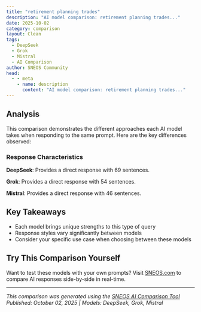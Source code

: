 ```yaml
---
title: "retirement planning trades"
description: "AI model comparison: retirement planning trades..."
date: 2025-10-02
category: comparison
layout: Clean
tags:
  - DeepSeek
  - Grok
  - Mistral
  - AI Comparison
author: SNEOS Community
head:
  - - meta
    - name: description
      content: "AI model comparison: retirement planning trades..."
---
```


<ChatComparison
  title="retirement planning trades"
  prompt="retirement planning trades"
  :responses='{"DeepSeek": "Of course. The phrase \u0022retirement planning trades\u0022 can be interpreted in two main ways, both crucial for a secure retirement. Let\u0027s break them down.\n\n### Interpretation 1: Trading Financial Securities as a Retirement Strategy\n\nThis is the most direct interpretation: actively buying and selling stocks, bonds, options, or other securities to build your retirement nest egg.\n\n**Pros:**\n* **High Potential Returns:** Successful trading can outperform passive index investing.\n* **Control:** You are directly in charge of your investment decisions.\n* **Flexibility:** You can quickly adapt to changing market conditions.\n\n**Cons (Significant Risks):**\n* **High Risk of Loss:** Trading is inherently risky. A few bad trades can devastate a portfolio, especially one meant for retirement.\n* **Time-Consuming:** Requires constant research, monitoring, and emotional discipline.\n* **Tax Inefficiency:** Short-term capital gains (on assets held less than a year) are taxed at a higher income tax rate, unlike long-term investments.\n* **Stress and Emotion:** It\u0027s easy to make impulsive decisions based on fear or greed, which is the enemy of sound retirement planning.\n\n**Common \u0022Trades\u0022 in this Context:**\n* **Stock Trading:** Buying and selling individual company shares.\n* **Options Trading:** Using calls and puts for leverage or income (e.g., covered calls).\n* **Swing Trading:** Holding positions for several days or weeks to capture price \u0022swings.\u0022\n* **Day Trading:** Buying and selling within the same day, closing all positions before the market closes.\n\n\u003E **Key Takeaway:** While some people successfully use active trading for retirement, most financial advisors strongly recommend it only for a **small, speculative portion** of a well-diversified portfolio. The core of most retirement plans should be in long-term, buy-and-hold investments.\n\n---\n\n### Interpretation 2: The Strategic \u0022Trades\u0022 or Choices in Retirement Planning\n\nThis is a more metaphorical and comprehensive view. Here, \u0022trades\u0022 are the strategic decisions and compromises you make throughout your life to secure a comfortable retirement. This is the perspective used by most financial planners.\n\nThese are the essential \u0022trades\u0022 everyone must consider:\n\n#### 1. The Risk Trade-Off\n* **Trade:** **Higher Risk for Higher Return vs. Lower Risk for Capital Preservation.**\n* **Application:** When you\u0027re young, you can \u0022trade\u0022 safety for growth by investing heavily in stocks. As you near retirement, you \u0022trade\u0022 some potential growth for stability by shifting more into bonds and cash.\n\n#### 2. The Savings vs. Spending Trade-Off\n* **Trade:** **Current Lifestyle vs. Future Security.**\n* **Application:** Every dollar you spend today is a dollar not compounding for your future. The core trade is deciding how much of your current income to \u0022trade\u0022 for future financial freedom by saving and investing it.\n\n#### 3. The Tax Strategy Trade-Off\n* **Trade:** **Tax Now vs. Tax Later.**\n* **Application:**\n * **Roth IRA/401(k):** You trade paying taxes *today* for completely tax-free withdrawals in retirement.\n * **Traditional IRA/401(k):** You trade getting a tax break *today* for paying income tax on all withdrawals in retirement.\n * Choosing between them is a critical \u0022trade\u0022 based on your current vs. expected future tax bracket.\n\n#### 4. The Time Trade-Off\n* **Trade:** **Time in the Market vs. Timing the Market.**\n* **Application:** The most reliable \u0022trade\u0022 is exchanging the attempt to time short-term market movements for the guaranteed benefit of long-term, consistent compounding. This is the trade of patience for growth.\n\n#### 5. The Longevity \u0026 Healthcare Trade-Off\n* **Trade:** **Premium Costs vs. Potential Healthcare Bills.**\n* **Application:** Deciding on Medicare plans (e.g., choosing a higher-premium Medigap plan for predictable costs vs. a lower-premium Medicare Advantage plan with more potential out-of-pocket costs) is a classic retirement \u0022trade.\u0022\n\n#### 6. The Pension \u0026 Social Security Trade-Off\n* **Trade:** **Higher Monthly Payment Now vs. Larger Guaranteed Income Later.**\n* **Application:**\n * **Pension:** Choosing a single-life annuity (higher payment) vs. a joint-and-survivor annuity (lower payment but continues for your spouse).\n * **Social Security:** The biggest trade of all. You trade claiming early (ages 62-67) for a permanently reduced monthly benefit, or you trade waiting until age 70 for a significantly larger, inflation-adjusted benefit.\n\n### A Practical \u0022Trade\u0022 Checklist for Retirement Planning\n\n| \u0022Trade\u0022 Decision | Early Career (20s-30s) | Mid-Career (40s-50s) | Pre-Retirement (55-65) | In Retirement (65\u002B) |\n| :--- | :--- | :--- | :--- | :--- |\n| **Risk** | Trade safety for growth (90% stocks/10% bonds) | Balance growth \u0026 safety (60/40 to 70/30) | Trade growth for capital preservation (40/60 to 50/50) | Prioritize income \u0026 stability (20/80 to 40/60) |\n| **Savings** | Trade spending for starting savings (aim for 15% of income) | Trade lifestyle inflation for maxing out accounts | Trade discretionary spending for \u0022catch-up\u0022 contributions | Trade portfolio principal for sustainable withdrawals |\n| **Tax Strategy** | Trade current tax bill for future tax-free growth (Roth heavy) | Analyze current vs. future bracket (mix of Roth/Traditional) | Execute Roth conversions in low-income years | Manage withdrawals to stay in a low tax bracket |\n\n### Conclusion\n\nWhen you hear \u0022retirement planning trades,\u0022 think broadly.\n\n* If you mean **active stock trading**, proceed with extreme caution and ensure it\u0027s only a small part of a larger, diversified strategy.\n* The more impactful meaning involves the **strategic life trades**: saving vs. spending, risk vs. safety, and taxes now vs. taxes later. Mastering these strategic trades is the true key to a successful and secure retirement.\n\nFor most people, focusing on the strategic trades (Interpretation 2) while using low-cost index funds for the investing portion is the most reliable path to retirement success.", "Grok": "Retirement planning trades, or careers focused on helping individuals plan for their retirement, often involve roles in financial advisory, wealth management, and related fields. These trades require expertise in investments, savings strategies, tax planning, and understanding retirement-specific products like 401(k)s, IRAs, pensions, and annuities. Below is an overview of some key trades or professions in retirement planning, along with their roles and skills required:\n\n### 1. **Financial Advisor/Planner**\n - **Role**: Financial advisors help clients create comprehensive retirement plans by analyzing their financial situation, setting goals, and recommending investment strategies. They often assist with budgeting, debt management, and long-term savings.\n - **Skills**: Knowledge of financial markets, investment products, tax laws, and retirement accounts. Strong interpersonal skills to build trust with clients.\n - **Certifications**: Certified Financial Planner (CFP) designation is highly regarded. Licensing for securities (Series 7, Series 63/66) may be required.\n\n### 2. **Retirement Plan Consultant**\n - **Role**: These professionals specialize in designing and managing retirement plans for businesses, such as 401(k) or pension plans. They work with employers to ensure plans comply with regulations and meet employee needs.\n - **Skills**: Expertise in Employee Retirement Income Security Act (ERISA) regulations, plan administration, and employee benefits.\n - **Certifications**: Qualified Plan Financial Consultant (QPFC) or Certified Pension Consultant (CPC) credentials can be beneficial.\n\n### 3. **Wealth Manager**\n - **Role**: Wealth managers focus on high-net-worth individuals, helping them preserve and grow wealth for retirement through sophisticated investment strategies, estate planning, and tax optimization.\n - **Skills**: Advanced knowledge of portfolio management, risk assessment, and estate planning. Ability to tailor strategies to individual needs.\n - **Certifications**: Chartered Financial Analyst (CFA) or CFP designations are often pursued.\n\n### 4. **Insurance Agent (Specializing in Retirement Products)**\n - **Role**: These agents sell insurance products like annuities and life insurance, which can provide guaranteed income or financial security during retirement.\n - **Skills**: Understanding of insurance products, risk management, and client needs assessment.\n - **Certifications**: State insurance licensing is required, and additional training in retirement-specific products is valuable.\n\n### 5. **Tax Advisor/Accountant (Retirement Focus)**\n - **Role**: Tax advisors help clients minimize tax liabilities during retirement by planning withdrawals from retirement accounts and optimizing Social Security benefits.\n - **Skills**: Expertise in tax laws, retirement account rules (e.g., Required Minimum Distributions), and income planning.\n - **Certifications**: Certified Public Accountant (CPA) or Enrolled Agent (EA) credentials are common.\n\n### 6. **Investment Advisor**\n - **Role**: Investment advisors focus on building and managing investment portfolios tailored to a client\u2019s retirement timeline and risk tolerance.\n - **Skills**: Deep understanding of stocks, bonds, mutual funds, ETFs, and alternative investments. Analytical skills for market trends.\n - **Certifications**: Series 65 license or CFP/CFA certifications are often required.\n\n### Key Considerations for Entering These Trades:\n- **Education**: A bachelor\u2019s degree in finance, economics, or a related field is often necessary. Some roles may require advanced degrees (e.g., MBA for wealth managers).\n- **Experience**: Many roles benefit from internships or entry-level positions in financial services to gain practical experience.\n- **Soft Skills**: Communication, empathy, and problem-solving are critical, as these roles involve guiding clients through major life decisions.\n- **Technology**: Familiarity with financial planning software (e.g., MoneyGuidePro, eMoney) and data analysis tools is increasingly important.\n- **Regulation**: Many of these trades are heavily regulated, requiring adherence to fiduciary standards and compliance with laws.\n\n### Why Choose a Career in Retirement Planning?\n- **Growing Demand**: As the population ages (e.g., Baby Boomers retiring), the need for retirement planning expertise is increasing.\n- **Rewarding Work**: Helping individuals achieve financial security for their later years can be personally fulfilling.\n- **Lucrative Opportunities**: Many roles offer high earning potential through commissions, fees, or bonuses, especially for wealth managers and financial advisors.\n\nIf you\u2019re looking to enter or pivot into one of these trades, consider starting with education and certifications relevant to your target role. Networking with professionals in the field and gaining hands-on experience through internships or entry-level positions can also be invaluable.\n\nWould you like specific information on one of these roles, certifications, or steps to get started in a retirement planning career? I can also provide insights on market trends or salary expectations if you\u2019re interested!", "Mistral": "Retirement planning involves several key trades or strategies to ensure financial security during your retirement years. Here are some common trades and considerations:\n\n1. **401(k) or Other Employer-Sponsored Plans:**\n - **Contributions:** Maximize your contributions to take full advantage of any employer matching.\n - **Investment Options:** Choose a diversified mix of investments based on your risk tolerance and time horizon.\n\n2. **Individual Retirement Accounts (IRAs):**\n - **Traditional IRA:** Contributions may be tax-deductible, and earnings grow tax-deferred until withdrawal.\n - **Roth IRA:** Contributions are made with after-tax dollars, but qualified withdrawals are tax-free.\n\n3. **Taxable Investment Accounts:**\n - **Stocks and Bonds:** Diversify your portfolio with a mix of stocks, bonds, and other assets.\n - **Mutual Funds and ETFs:** Use these to gain exposure to various sectors and markets.\n\n4. **Annuities:**\n - **Fixed Annuities:** Provide a guaranteed rate of return.\n - **Variable Annuities:** Offer potential for higher returns but come with market risk.\n - **Immediate Annuities:** Provide a steady income stream starting immediately.\n\n5. **Real Estate:**\n - **Investment Properties:** Can provide rental income and potential appreciation.\n - **Real Estate Investment Trusts (REITs):** Offer exposure to real estate without direct ownership.\n\n6. **Bonds and Fixed Income:**\n - **Government Bonds:** Safe but lower yield.\n - **Corporate Bonds:** Higher yield but more risk.\n - **Municipal Bonds:** Tax-exempt income.\n\n7. **Dividend Stocks:**\n - **Blue-Chip Stocks:** Often pay reliable dividends.\n - **Dividend Aristocrats:** Companies that have consistently increased their dividends over time.\n\n8. **Health Savings Accounts (HSAs):**\n - **Tax-Advantaged Savings:** Contributions are tax-deductible, earnings grow tax-free, and withdrawals for qualified medical expenses are tax-free.\n\n9. **Life Insurance:**\n - **Whole Life Insurance:** Provides a death benefit and cash value component.\n - **Term Life Insurance:** Provides a death benefit for a specified term.\n\n10. **Social Security Optimization:**\n - **Delaying Benefits:** Delaying the start of Social Security benefits can increase your monthly payment.\n - **Spousal Benefits:** Strategies to maximize benefits for married couples.\n\n11. **Emergency Fund:**\n - **Liquid Assets:** Ensure you have 3-6 months of living expenses in a liquid, low-risk investment.\n\n12. **Debt Management:**\n - **Paying Off High-Interest Debt:** Prioritize paying off high-interest debt to reduce financial strain.\n\n13. **Long-Term Care Insurance:**\n - **Coverage for Long-Term Care:** Protects against the high costs of long-term care, which can deplete retirement savings.\n\n14. **Estate Planning:**\n - **Wills and Trusts:** Ensure your assets are distributed according to your wishes.\n - **Power of Attorney:** Designate someone to manage your financial affairs if you become incapacitated.\n\n15. **Tax Planning:**\n - **Tax-Efficient Withdrawals:** Plan your withdrawals to minimize tax liabilities.\n - **Roth Conversions:** Consider converting traditional IRAs to Roth IRAs to manage future tax liabilities.\n\nEach of these trades or strategies should be tailored to your individual financial situation, risk tolerance, and retirement goals. Consulting with a financial advisor can help you create a comprehensive retirement plan that meets your specific needs."}' 
  published-date="12:27"
/>

## Analysis

This comparison demonstrates the different approaches each AI model takes when responding to the same prompt. Here are the key differences observed:

### Response Characteristics

**DeepSeek**: Provides a direct response with 69 sentences. 

**Grok**: Provides a direct response with 54 sentences. 

**Mistral**: Provides a direct response with 46 sentences. 

## Key Takeaways

- Each model brings unique strengths to this type of query
- Response styles vary significantly between models
- Consider your specific use case when choosing between these models

## Try This Comparison Yourself

Want to test these models with your own prompts? Visit [SNEOS.com](https://sneos.com) to compare AI responses side-by-side in real-time.

---

*This comparison was generated using the [SNEOS AI Comparison Tool](https://sneos.com)*
*Published: October 02, 2025 | Models: DeepSeek, Grok, Mistral*
